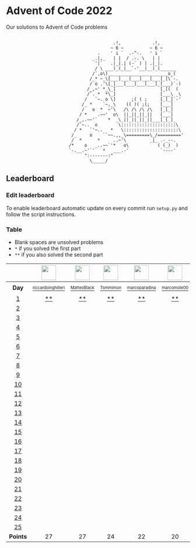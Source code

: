 # Advent of Code 2022
Our solutions to Advent of Code problems 

```

                                         .!,            .!,
                                        ~ 6 ~          ~ 6 ~
                                   .    ' i `  .-^-.   ' i `
                                 _.|,_   | |  / .-. \   | |
                                  '|`   .|_|.| (-` ) | .|_|.
                                  / \ ___)_(_|__`-'__|__)_(______
                                 /`,o\)_______________________o_(
                                /_* ~_\[___]___[___]___[___[_[\`-.
                                / o .'\[_]___[___]___[___]_[___)`-)
                               /_,~' *_\_]                 [_[(  (
                               /`. *  *\_]                 [___\ _\
                              /   `~. o \]      ;( ( ;     [_[_]`-'
                             /_ *    `~,_\    (( )( ;(;    [___]
                             /   o  *  ~'\   /\ /\ /\ /\   [_[_]
                            / *    .~~'  o\  ||_||_||_||   [___]
                           /_,.~~'`    *  _\_||_||_||_||___[_[_]_
                           /`~..  o        \:::::::::::::::::::::\
                          / *   `'~..   *   \:::::::::::::::::::::\
                         /_     o    ``~~.,,_\=========\_/========='
                         /  *      *     ..~'\         _|_ .-_--.
                        /*    o   _..~~`'*   o\           ( (_)  )
                        `-.__.~'`'   *   ___.-'            `----'
                              ":-------:"
                                \_____/
```

## Leaderboard

### Edit leaderboard
To enable leaderboard automatic update on every commit run `setup.py` and
follow the script instructions.

### Table
- Blank spaces are unsolved problems
- `*` if you solved the first part
- `**` if you also solved the second part

<!---LEADERBOARD_GRID_BEGIN:1669892473
Tommimon,https://avatars.githubusercontent.com/u/37435103?v=4
Gonduls,https://avatars.githubusercontent.com/u/74541475?v=4
Marco Molè,https://avatars.githubusercontent.com/u/57618578?v=4,marcomole00
marcoparadina,https://avatars.githubusercontent.com/u/18370800?v=4
MatteoBlack,https://avatars.githubusercontent.com/u/62394493?v=4,IronBlack,MatteoBlack
matteomiceli,https://avatars.githubusercontent.com/u/58422802?v=4
Davide Palmiotti,https://avatars.githubusercontent.com/u/36343432?v=4
Puricelli,https://avatars.githubusercontent.com/u/80168364?v=4
riccardo-negri,https://avatars.githubusercontent.com/u/67798955?v=4
riccardoinghilleri,https://avatars.githubusercontent.com/u/100593859?v=4
Alessandro Nazzari,https://avatars.githubusercontent.com/u/24700291?v=4,zoythum
LEADERBOARD_GRID_END--->
| | <a href="https://github.com/riccardoinghilleri"><img src="https://avatars.githubusercontent.com/u/100593859?v=4" width="40" height="40"/></a> | <a href="https://github.com/IronBlack"><img src="https://avatars.githubusercontent.com/u/62394493?v=4" width="40" height="40"/></a> | <a href="https://github.com/Tommimon"><img src="https://avatars.githubusercontent.com/u/37435103?v=4" width="40" height="40"/></a> | <a href="https://github.com/marcoparadina"><img src="https://avatars.githubusercontent.com/u/18370800?v=4" width="40" height="40"/></a> | <a href="https://github.com/marcomole00"><img src="https://avatars.githubusercontent.com/u/57618578?v=4" width="40" height="40"/></a> | <a href="https://github.com/Gonduls"><img src="https://avatars.githubusercontent.com/u/74541475?v=4" width="40" height="40"/></a> | <a href="https://github.com/zoythum"><img src="https://avatars.githubusercontent.com/u/24700291?v=4" width="40" height="40"/></a> | <a href="https://github.com/DavidePalmiotti"><img src="https://avatars.githubusercontent.com/u/36343432?v=4" width="40" height="40"/></a> | <a href="https://github.com/riccardo-negri"><img src="https://avatars.githubusercontent.com/u/67798955?v=4" width="40" height="40"/></a> | <a href="https://github.com/Puricelli"><img src="https://avatars.githubusercontent.com/u/80168364?v=4" width="40" height="40"/></a> |
| :---: | :---: | :---: | :---: | :---: | :---: | :---: | :---: | :---: | :---: | :---: |
| **Day** | <a href="https://github.com/riccardoinghilleri"><sup><sub>riccardoinghilleri</sub></sup></a> | <a href="https://github.com/IronBlack"><sup><sub>MatteoBlack</sub></sup></a> | <a href="https://github.com/Tommimon"><sup><sub>Tommimon</sub></sup></a> | <a href="https://github.com/marcoparadina"><sup><sub>marcoparadina</sub></sup></a> | <a href="https://github.com/marcomole00"><sup><sub>marcomole00</sub></sup></a> | <a href="https://github.com/Gonduls"><sup><sub>Gonduls</sub></sup></a> | <a href="https://github.com/zoythum"><sup><sub>zoythum</sub></sup></a> | <a href="https://github.com/DavidePalmiotti"><sup><sub>DavidePalmiotti</sub></sup></a> | <a href="https://github.com/riccardo-negri"><sup><sub>riccardo-negri</sub></sup></a> | <a href="https://github.com/Puricelli"><sup><sub>Puricelli</sub></sup></a> |
| [1][d1] | [**][d1u0] | [**][d1u1] | [**][d1u2] | [**][d1u3] | [**][d1u4] | [**][d1u5] | [**][d1u6] | [**][d1u7] | [ ][d1u8] | [ ][d1u9] |
| [2][d2] | [ ][d2u0] | [ ][d2u1] | [ ][d2u2] | [ ][d2u3] | [ ][d2u4] | [ ][d2u5] | [ ][d2u6] | [ ][d2u7] | [ ][d2u8] | [ ][d2u9] |
| [3][d3] | [ ][d3u0] | [ ][d3u1] | [ ][d3u2] | [ ][d3u3] | [ ][d3u4] | [ ][d3u5] | [ ][d3u6] | [ ][d3u7] | [ ][d3u8] | [ ][d3u9] |
| [4][d4] | [ ][d4u0] | [ ][d4u1] | [ ][d4u2] | [ ][d4u3] | [ ][d4u4] | [ ][d4u5] | [ ][d4u6] | [ ][d4u7] | [ ][d4u8] | [ ][d4u9] |
| [5][d5] | [ ][d5u0] | [ ][d5u1] | [ ][d5u2] | [ ][d5u3] | [ ][d5u4] | [ ][d5u5] | [ ][d5u6] | [ ][d5u7] | [ ][d5u8] | [ ][d5u9] |
| [6][d6] | [ ][d6u0] | [ ][d6u1] | [ ][d6u2] | [ ][d6u3] | [ ][d6u4] | [ ][d6u5] | [ ][d6u6] | [ ][d6u7] | [ ][d6u8] | [ ][d6u9] |
| [7][d7] | [ ][d7u0] | [ ][d7u1] | [ ][d7u2] | [ ][d7u3] | [ ][d7u4] | [ ][d7u5] | [ ][d7u6] | [ ][d7u7] | [ ][d7u8] | [ ][d7u9] |
| [8][d8] | [ ][d8u0] | [ ][d8u1] | [ ][d8u2] | [ ][d8u3] | [ ][d8u4] | [ ][d8u5] | [ ][d8u6] | [ ][d8u7] | [ ][d8u8] | [ ][d8u9] |
| [9][d9] | [ ][d9u0] | [ ][d9u1] | [ ][d9u2] | [ ][d9u3] | [ ][d9u4] | [ ][d9u5] | [ ][d9u6] | [ ][d9u7] | [ ][d9u8] | [ ][d9u9] |
| [10][d10] | [ ][d10u0] | [ ][d10u1] | [ ][d10u2] | [ ][d10u3] | [ ][d10u4] | [ ][d10u5] | [ ][d10u6] | [ ][d10u7] | [ ][d10u8] | [ ][d10u9] |
| [11][d11] | [ ][d11u0] | [ ][d11u1] | [ ][d11u2] | [ ][d11u3] | [ ][d11u4] | [ ][d11u5] | [ ][d11u6] | [ ][d11u7] | [ ][d11u8] | [ ][d11u9] |
| [12][d12] | [ ][d12u0] | [ ][d12u1] | [ ][d12u2] | [ ][d12u3] | [ ][d12u4] | [ ][d12u5] | [ ][d12u6] | [ ][d12u7] | [ ][d12u8] | [ ][d12u9] |
| [13][d13] | [ ][d13u0] | [ ][d13u1] | [ ][d13u2] | [ ][d13u3] | [ ][d13u4] | [ ][d13u5] | [ ][d13u6] | [ ][d13u7] | [ ][d13u8] | [ ][d13u9] |
| [14][d14] | [ ][d14u0] | [ ][d14u1] | [ ][d14u2] | [ ][d14u3] | [ ][d14u4] | [ ][d14u5] | [ ][d14u6] | [ ][d14u7] | [ ][d14u8] | [ ][d14u9] |
| [15][d15] | [ ][d15u0] | [ ][d15u1] | [ ][d15u2] | [ ][d15u3] | [ ][d15u4] | [ ][d15u5] | [ ][d15u6] | [ ][d15u7] | [ ][d15u8] | [ ][d15u9] |
| [16][d16] | [ ][d16u0] | [ ][d16u1] | [ ][d16u2] | [ ][d16u3] | [ ][d16u4] | [ ][d16u5] | [ ][d16u6] | [ ][d16u7] | [ ][d16u8] | [ ][d16u9] |
| [17][d17] | [ ][d17u0] | [ ][d17u1] | [ ][d17u2] | [ ][d17u3] | [ ][d17u4] | [ ][d17u5] | [ ][d17u6] | [ ][d17u7] | [ ][d17u8] | [ ][d17u9] |
| [18][d18] | [ ][d18u0] | [ ][d18u1] | [ ][d18u2] | [ ][d18u3] | [ ][d18u4] | [ ][d18u5] | [ ][d18u6] | [ ][d18u7] | [ ][d18u8] | [ ][d18u9] |
| [19][d19] | [ ][d19u0] | [ ][d19u1] | [ ][d19u2] | [ ][d19u3] | [ ][d19u4] | [ ][d19u5] | [ ][d19u6] | [ ][d19u7] | [ ][d19u8] | [ ][d19u9] |
| [20][d20] | [ ][d20u0] | [ ][d20u1] | [ ][d20u2] | [ ][d20u3] | [ ][d20u4] | [ ][d20u5] | [ ][d20u6] | [ ][d20u7] | [ ][d20u8] | [ ][d20u9] |
| [21][d21] | [ ][d21u0] | [ ][d21u1] | [ ][d21u2] | [ ][d21u3] | [ ][d21u4] | [ ][d21u5] | [ ][d21u6] | [ ][d21u7] | [ ][d21u8] | [ ][d21u9] |
| [22][d22] | [ ][d22u0] | [ ][d22u1] | [ ][d22u2] | [ ][d22u3] | [ ][d22u4] | [ ][d22u5] | [ ][d22u6] | [ ][d22u7] | [ ][d22u8] | [ ][d22u9] |
| [23][d23] | [ ][d23u0] | [ ][d23u1] | [ ][d23u2] | [ ][d23u3] | [ ][d23u4] | [ ][d23u5] | [ ][d23u6] | [ ][d23u7] | [ ][d23u8] | [ ][d23u9] |
| [24][d24] | [ ][d24u0] | [ ][d24u1] | [ ][d24u2] | [ ][d24u3] | [ ][d24u4] | [ ][d24u5] | [ ][d24u6] | [ ][d24u7] | [ ][d24u8] | [ ][d24u9] |
| [25][d25] | [ ][d25u0] | [ ][d25u1] | [ ][d25u2] | [ ][d25u3] | [ ][d25u4] | [ ][d25u5] | [ ][d25u6] | [ ][d25u7] | [ ][d25u8] | [ ][d25u9] |
| **Points** | 27 | 27 | 24 | 22 | 20 | 16 | 14 | 10 | 0 | 0 |


[d1]: https://adventofcode.com/2022/day/1
[d2]: https://adventofcode.com/2022/day/2
[d3]: https://adventofcode.com/2022/day/3
[d4]: https://adventofcode.com/2022/day/4
[d5]: https://adventofcode.com/2022/day/5
[d6]: https://adventofcode.com/2022/day/6
[d7]: https://adventofcode.com/2022/day/7
[d8]: https://adventofcode.com/2022/day/8
[d9]: https://adventofcode.com/2022/day/9
[d10]: https://adventofcode.com/2022/day/10
[d11]: https://adventofcode.com/2022/day/11
[d12]: https://adventofcode.com/2022/day/12
[d13]: https://adventofcode.com/2022/day/13
[d14]: https://adventofcode.com/2022/day/14
[d15]: https://adventofcode.com/2022/day/15
[d16]: https://adventofcode.com/2022/day/16
[d17]: https://adventofcode.com/2022/day/17
[d18]: https://adventofcode.com/2022/day/18
[d19]: https://adventofcode.com/2022/day/19
[d20]: https://adventofcode.com/2022/day/20
[d21]: https://adventofcode.com/2022/day/21
[d22]: https://adventofcode.com/2022/day/22
[d23]: https://adventofcode.com/2022/day/23
[d24]: https://adventofcode.com/2022/day/24
[d25]: https://adventofcode.com/2022/day/25


[d1u0]: https://github.com/Tommimon/advent-of-code-2022/tree/master/riccardoinghilleri/1
[d1u1]: https://github.com/Tommimon/advent-of-code-2022/tree/master/MatteoBlack/1
[d1u2]: https://github.com/Tommimon/advent-of-code-2022/tree/master/Tommimon/1
[d1u3]: https://github.com/Tommimon/advent-of-code-2022/tree/master/marcoparadina/1
[d1u4]: https://github.com/Tommimon/advent-of-code-2022/tree/master/marcomole00/1
[d1u5]: https://github.com/Tommimon/advent-of-code-2022/tree/master/Gonduls/1
[d1u6]: https://github.com/Tommimon/advent-of-code-2022/tree/master/zoythum/1
[d1u7]: https://github.com/Tommimon/advent-of-code-2022/tree/master/DavidePalmiotti/1
[d1u8]: https://github.com/Tommimon/advent-of-code-2022/tree/master/riccardo-negri/1
[d1u9]: https://github.com/Tommimon/advent-of-code-2022/tree/master/Puricelli/1
[d2u0]: https://github.com/Tommimon/advent-of-code-2022/tree/master/riccardoinghilleri/2
[d2u1]: https://github.com/Tommimon/advent-of-code-2022/tree/master/MatteoBlack/2
[d2u2]: https://github.com/Tommimon/advent-of-code-2022/tree/master/Tommimon/2
[d2u3]: https://github.com/Tommimon/advent-of-code-2022/tree/master/marcoparadina/2
[d2u4]: https://github.com/Tommimon/advent-of-code-2022/tree/master/marcomole00/2
[d2u5]: https://github.com/Tommimon/advent-of-code-2022/tree/master/Gonduls/2
[d2u6]: https://github.com/Tommimon/advent-of-code-2022/tree/master/zoythum/2
[d2u7]: https://github.com/Tommimon/advent-of-code-2022/tree/master/DavidePalmiotti/2
[d2u8]: https://github.com/Tommimon/advent-of-code-2022/tree/master/riccardo-negri/2
[d2u9]: https://github.com/Tommimon/advent-of-code-2022/tree/master/Puricelli/2
[d3u0]: https://github.com/Tommimon/advent-of-code-2022/tree/master/riccardoinghilleri/3
[d3u1]: https://github.com/Tommimon/advent-of-code-2022/tree/master/MatteoBlack/3
[d3u2]: https://github.com/Tommimon/advent-of-code-2022/tree/master/Tommimon/3
[d3u3]: https://github.com/Tommimon/advent-of-code-2022/tree/master/marcoparadina/3
[d3u4]: https://github.com/Tommimon/advent-of-code-2022/tree/master/marcomole00/3
[d3u5]: https://github.com/Tommimon/advent-of-code-2022/tree/master/Gonduls/3
[d3u6]: https://github.com/Tommimon/advent-of-code-2022/tree/master/zoythum/3
[d3u7]: https://github.com/Tommimon/advent-of-code-2022/tree/master/DavidePalmiotti/3
[d3u8]: https://github.com/Tommimon/advent-of-code-2022/tree/master/riccardo-negri/3
[d3u9]: https://github.com/Tommimon/advent-of-code-2022/tree/master/Puricelli/3
[d4u0]: https://github.com/Tommimon/advent-of-code-2022/tree/master/riccardoinghilleri/4
[d4u1]: https://github.com/Tommimon/advent-of-code-2022/tree/master/MatteoBlack/4
[d4u2]: https://github.com/Tommimon/advent-of-code-2022/tree/master/Tommimon/4
[d4u3]: https://github.com/Tommimon/advent-of-code-2022/tree/master/marcoparadina/4
[d4u4]: https://github.com/Tommimon/advent-of-code-2022/tree/master/marcomole00/4
[d4u5]: https://github.com/Tommimon/advent-of-code-2022/tree/master/Gonduls/4
[d4u6]: https://github.com/Tommimon/advent-of-code-2022/tree/master/zoythum/4
[d4u7]: https://github.com/Tommimon/advent-of-code-2022/tree/master/DavidePalmiotti/4
[d4u8]: https://github.com/Tommimon/advent-of-code-2022/tree/master/riccardo-negri/4
[d4u9]: https://github.com/Tommimon/advent-of-code-2022/tree/master/Puricelli/4
[d5u0]: https://github.com/Tommimon/advent-of-code-2022/tree/master/riccardoinghilleri/5
[d5u1]: https://github.com/Tommimon/advent-of-code-2022/tree/master/MatteoBlack/5
[d5u2]: https://github.com/Tommimon/advent-of-code-2022/tree/master/Tommimon/5
[d5u3]: https://github.com/Tommimon/advent-of-code-2022/tree/master/marcoparadina/5
[d5u4]: https://github.com/Tommimon/advent-of-code-2022/tree/master/marcomole00/5
[d5u5]: https://github.com/Tommimon/advent-of-code-2022/tree/master/Gonduls/5
[d5u6]: https://github.com/Tommimon/advent-of-code-2022/tree/master/zoythum/5
[d5u7]: https://github.com/Tommimon/advent-of-code-2022/tree/master/DavidePalmiotti/5
[d5u8]: https://github.com/Tommimon/advent-of-code-2022/tree/master/riccardo-negri/5
[d5u9]: https://github.com/Tommimon/advent-of-code-2022/tree/master/Puricelli/5
[d6u0]: https://github.com/Tommimon/advent-of-code-2022/tree/master/riccardoinghilleri/6
[d6u1]: https://github.com/Tommimon/advent-of-code-2022/tree/master/MatteoBlack/6
[d6u2]: https://github.com/Tommimon/advent-of-code-2022/tree/master/Tommimon/6
[d6u3]: https://github.com/Tommimon/advent-of-code-2022/tree/master/marcoparadina/6
[d6u4]: https://github.com/Tommimon/advent-of-code-2022/tree/master/marcomole00/6
[d6u5]: https://github.com/Tommimon/advent-of-code-2022/tree/master/Gonduls/6
[d6u6]: https://github.com/Tommimon/advent-of-code-2022/tree/master/zoythum/6
[d6u7]: https://github.com/Tommimon/advent-of-code-2022/tree/master/DavidePalmiotti/6
[d6u8]: https://github.com/Tommimon/advent-of-code-2022/tree/master/riccardo-negri/6
[d6u9]: https://github.com/Tommimon/advent-of-code-2022/tree/master/Puricelli/6
[d7u0]: https://github.com/Tommimon/advent-of-code-2022/tree/master/riccardoinghilleri/7
[d7u1]: https://github.com/Tommimon/advent-of-code-2022/tree/master/MatteoBlack/7
[d7u2]: https://github.com/Tommimon/advent-of-code-2022/tree/master/Tommimon/7
[d7u3]: https://github.com/Tommimon/advent-of-code-2022/tree/master/marcoparadina/7
[d7u4]: https://github.com/Tommimon/advent-of-code-2022/tree/master/marcomole00/7
[d7u5]: https://github.com/Tommimon/advent-of-code-2022/tree/master/Gonduls/7
[d7u6]: https://github.com/Tommimon/advent-of-code-2022/tree/master/zoythum/7
[d7u7]: https://github.com/Tommimon/advent-of-code-2022/tree/master/DavidePalmiotti/7
[d7u8]: https://github.com/Tommimon/advent-of-code-2022/tree/master/riccardo-negri/7
[d7u9]: https://github.com/Tommimon/advent-of-code-2022/tree/master/Puricelli/7
[d8u0]: https://github.com/Tommimon/advent-of-code-2022/tree/master/riccardoinghilleri/8
[d8u1]: https://github.com/Tommimon/advent-of-code-2022/tree/master/MatteoBlack/8
[d8u2]: https://github.com/Tommimon/advent-of-code-2022/tree/master/Tommimon/8
[d8u3]: https://github.com/Tommimon/advent-of-code-2022/tree/master/marcoparadina/8
[d8u4]: https://github.com/Tommimon/advent-of-code-2022/tree/master/marcomole00/8
[d8u5]: https://github.com/Tommimon/advent-of-code-2022/tree/master/Gonduls/8
[d8u6]: https://github.com/Tommimon/advent-of-code-2022/tree/master/zoythum/8
[d8u7]: https://github.com/Tommimon/advent-of-code-2022/tree/master/DavidePalmiotti/8
[d8u8]: https://github.com/Tommimon/advent-of-code-2022/tree/master/riccardo-negri/8
[d8u9]: https://github.com/Tommimon/advent-of-code-2022/tree/master/Puricelli/8
[d9u0]: https://github.com/Tommimon/advent-of-code-2022/tree/master/riccardoinghilleri/9
[d9u1]: https://github.com/Tommimon/advent-of-code-2022/tree/master/MatteoBlack/9
[d9u2]: https://github.com/Tommimon/advent-of-code-2022/tree/master/Tommimon/9
[d9u3]: https://github.com/Tommimon/advent-of-code-2022/tree/master/marcoparadina/9
[d9u4]: https://github.com/Tommimon/advent-of-code-2022/tree/master/marcomole00/9
[d9u5]: https://github.com/Tommimon/advent-of-code-2022/tree/master/Gonduls/9
[d9u6]: https://github.com/Tommimon/advent-of-code-2022/tree/master/zoythum/9
[d9u7]: https://github.com/Tommimon/advent-of-code-2022/tree/master/DavidePalmiotti/9
[d9u8]: https://github.com/Tommimon/advent-of-code-2022/tree/master/riccardo-negri/9
[d9u9]: https://github.com/Tommimon/advent-of-code-2022/tree/master/Puricelli/9
[d10u0]: https://github.com/Tommimon/advent-of-code-2022/tree/master/riccardoinghilleri/10
[d10u1]: https://github.com/Tommimon/advent-of-code-2022/tree/master/MatteoBlack/10
[d10u2]: https://github.com/Tommimon/advent-of-code-2022/tree/master/Tommimon/10
[d10u3]: https://github.com/Tommimon/advent-of-code-2022/tree/master/marcoparadina/10
[d10u4]: https://github.com/Tommimon/advent-of-code-2022/tree/master/marcomole00/10
[d10u5]: https://github.com/Tommimon/advent-of-code-2022/tree/master/Gonduls/10
[d10u6]: https://github.com/Tommimon/advent-of-code-2022/tree/master/zoythum/10
[d10u7]: https://github.com/Tommimon/advent-of-code-2022/tree/master/DavidePalmiotti/10
[d10u8]: https://github.com/Tommimon/advent-of-code-2022/tree/master/riccardo-negri/10
[d10u9]: https://github.com/Tommimon/advent-of-code-2022/tree/master/Puricelli/10
[d11u0]: https://github.com/Tommimon/advent-of-code-2022/tree/master/riccardoinghilleri/11
[d11u1]: https://github.com/Tommimon/advent-of-code-2022/tree/master/MatteoBlack/11
[d11u2]: https://github.com/Tommimon/advent-of-code-2022/tree/master/Tommimon/11
[d11u3]: https://github.com/Tommimon/advent-of-code-2022/tree/master/marcoparadina/11
[d11u4]: https://github.com/Tommimon/advent-of-code-2022/tree/master/marcomole00/11
[d11u5]: https://github.com/Tommimon/advent-of-code-2022/tree/master/Gonduls/11
[d11u6]: https://github.com/Tommimon/advent-of-code-2022/tree/master/zoythum/11
[d11u7]: https://github.com/Tommimon/advent-of-code-2022/tree/master/DavidePalmiotti/11
[d11u8]: https://github.com/Tommimon/advent-of-code-2022/tree/master/riccardo-negri/11
[d11u9]: https://github.com/Tommimon/advent-of-code-2022/tree/master/Puricelli/11
[d12u0]: https://github.com/Tommimon/advent-of-code-2022/tree/master/riccardoinghilleri/12
[d12u1]: https://github.com/Tommimon/advent-of-code-2022/tree/master/MatteoBlack/12
[d12u2]: https://github.com/Tommimon/advent-of-code-2022/tree/master/Tommimon/12
[d12u3]: https://github.com/Tommimon/advent-of-code-2022/tree/master/marcoparadina/12
[d12u4]: https://github.com/Tommimon/advent-of-code-2022/tree/master/marcomole00/12
[d12u5]: https://github.com/Tommimon/advent-of-code-2022/tree/master/Gonduls/12
[d12u6]: https://github.com/Tommimon/advent-of-code-2022/tree/master/zoythum/12
[d12u7]: https://github.com/Tommimon/advent-of-code-2022/tree/master/DavidePalmiotti/12
[d12u8]: https://github.com/Tommimon/advent-of-code-2022/tree/master/riccardo-negri/12
[d12u9]: https://github.com/Tommimon/advent-of-code-2022/tree/master/Puricelli/12
[d13u0]: https://github.com/Tommimon/advent-of-code-2022/tree/master/riccardoinghilleri/13
[d13u1]: https://github.com/Tommimon/advent-of-code-2022/tree/master/MatteoBlack/13
[d13u2]: https://github.com/Tommimon/advent-of-code-2022/tree/master/Tommimon/13
[d13u3]: https://github.com/Tommimon/advent-of-code-2022/tree/master/marcoparadina/13
[d13u4]: https://github.com/Tommimon/advent-of-code-2022/tree/master/marcomole00/13
[d13u5]: https://github.com/Tommimon/advent-of-code-2022/tree/master/Gonduls/13
[d13u6]: https://github.com/Tommimon/advent-of-code-2022/tree/master/zoythum/13
[d13u7]: https://github.com/Tommimon/advent-of-code-2022/tree/master/DavidePalmiotti/13
[d13u8]: https://github.com/Tommimon/advent-of-code-2022/tree/master/riccardo-negri/13
[d13u9]: https://github.com/Tommimon/advent-of-code-2022/tree/master/Puricelli/13
[d14u0]: https://github.com/Tommimon/advent-of-code-2022/tree/master/riccardoinghilleri/14
[d14u1]: https://github.com/Tommimon/advent-of-code-2022/tree/master/MatteoBlack/14
[d14u2]: https://github.com/Tommimon/advent-of-code-2022/tree/master/Tommimon/14
[d14u3]: https://github.com/Tommimon/advent-of-code-2022/tree/master/marcoparadina/14
[d14u4]: https://github.com/Tommimon/advent-of-code-2022/tree/master/marcomole00/14
[d14u5]: https://github.com/Tommimon/advent-of-code-2022/tree/master/Gonduls/14
[d14u6]: https://github.com/Tommimon/advent-of-code-2022/tree/master/zoythum/14
[d14u7]: https://github.com/Tommimon/advent-of-code-2022/tree/master/DavidePalmiotti/14
[d14u8]: https://github.com/Tommimon/advent-of-code-2022/tree/master/riccardo-negri/14
[d14u9]: https://github.com/Tommimon/advent-of-code-2022/tree/master/Puricelli/14
[d15u0]: https://github.com/Tommimon/advent-of-code-2022/tree/master/riccardoinghilleri/15
[d15u1]: https://github.com/Tommimon/advent-of-code-2022/tree/master/MatteoBlack/15
[d15u2]: https://github.com/Tommimon/advent-of-code-2022/tree/master/Tommimon/15
[d15u3]: https://github.com/Tommimon/advent-of-code-2022/tree/master/marcoparadina/15
[d15u4]: https://github.com/Tommimon/advent-of-code-2022/tree/master/marcomole00/15
[d15u5]: https://github.com/Tommimon/advent-of-code-2022/tree/master/Gonduls/15
[d15u6]: https://github.com/Tommimon/advent-of-code-2022/tree/master/zoythum/15
[d15u7]: https://github.com/Tommimon/advent-of-code-2022/tree/master/DavidePalmiotti/15
[d15u8]: https://github.com/Tommimon/advent-of-code-2022/tree/master/riccardo-negri/15
[d15u9]: https://github.com/Tommimon/advent-of-code-2022/tree/master/Puricelli/15
[d16u0]: https://github.com/Tommimon/advent-of-code-2022/tree/master/riccardoinghilleri/16
[d16u1]: https://github.com/Tommimon/advent-of-code-2022/tree/master/MatteoBlack/16
[d16u2]: https://github.com/Tommimon/advent-of-code-2022/tree/master/Tommimon/16
[d16u3]: https://github.com/Tommimon/advent-of-code-2022/tree/master/marcoparadina/16
[d16u4]: https://github.com/Tommimon/advent-of-code-2022/tree/master/marcomole00/16
[d16u5]: https://github.com/Tommimon/advent-of-code-2022/tree/master/Gonduls/16
[d16u6]: https://github.com/Tommimon/advent-of-code-2022/tree/master/zoythum/16
[d16u7]: https://github.com/Tommimon/advent-of-code-2022/tree/master/DavidePalmiotti/16
[d16u8]: https://github.com/Tommimon/advent-of-code-2022/tree/master/riccardo-negri/16
[d16u9]: https://github.com/Tommimon/advent-of-code-2022/tree/master/Puricelli/16
[d17u0]: https://github.com/Tommimon/advent-of-code-2022/tree/master/riccardoinghilleri/17
[d17u1]: https://github.com/Tommimon/advent-of-code-2022/tree/master/MatteoBlack/17
[d17u2]: https://github.com/Tommimon/advent-of-code-2022/tree/master/Tommimon/17
[d17u3]: https://github.com/Tommimon/advent-of-code-2022/tree/master/marcoparadina/17
[d17u4]: https://github.com/Tommimon/advent-of-code-2022/tree/master/marcomole00/17
[d17u5]: https://github.com/Tommimon/advent-of-code-2022/tree/master/Gonduls/17
[d17u6]: https://github.com/Tommimon/advent-of-code-2022/tree/master/zoythum/17
[d17u7]: https://github.com/Tommimon/advent-of-code-2022/tree/master/DavidePalmiotti/17
[d17u8]: https://github.com/Tommimon/advent-of-code-2022/tree/master/riccardo-negri/17
[d17u9]: https://github.com/Tommimon/advent-of-code-2022/tree/master/Puricelli/17
[d18u0]: https://github.com/Tommimon/advent-of-code-2022/tree/master/riccardoinghilleri/18
[d18u1]: https://github.com/Tommimon/advent-of-code-2022/tree/master/MatteoBlack/18
[d18u2]: https://github.com/Tommimon/advent-of-code-2022/tree/master/Tommimon/18
[d18u3]: https://github.com/Tommimon/advent-of-code-2022/tree/master/marcoparadina/18
[d18u4]: https://github.com/Tommimon/advent-of-code-2022/tree/master/marcomole00/18
[d18u5]: https://github.com/Tommimon/advent-of-code-2022/tree/master/Gonduls/18
[d18u6]: https://github.com/Tommimon/advent-of-code-2022/tree/master/zoythum/18
[d18u7]: https://github.com/Tommimon/advent-of-code-2022/tree/master/DavidePalmiotti/18
[d18u8]: https://github.com/Tommimon/advent-of-code-2022/tree/master/riccardo-negri/18
[d18u9]: https://github.com/Tommimon/advent-of-code-2022/tree/master/Puricelli/18
[d19u0]: https://github.com/Tommimon/advent-of-code-2022/tree/master/riccardoinghilleri/19
[d19u1]: https://github.com/Tommimon/advent-of-code-2022/tree/master/MatteoBlack/19
[d19u2]: https://github.com/Tommimon/advent-of-code-2022/tree/master/Tommimon/19
[d19u3]: https://github.com/Tommimon/advent-of-code-2022/tree/master/marcoparadina/19
[d19u4]: https://github.com/Tommimon/advent-of-code-2022/tree/master/marcomole00/19
[d19u5]: https://github.com/Tommimon/advent-of-code-2022/tree/master/Gonduls/19
[d19u6]: https://github.com/Tommimon/advent-of-code-2022/tree/master/zoythum/19
[d19u7]: https://github.com/Tommimon/advent-of-code-2022/tree/master/DavidePalmiotti/19
[d19u8]: https://github.com/Tommimon/advent-of-code-2022/tree/master/riccardo-negri/19
[d19u9]: https://github.com/Tommimon/advent-of-code-2022/tree/master/Puricelli/19
[d20u0]: https://github.com/Tommimon/advent-of-code-2022/tree/master/riccardoinghilleri/20
[d20u1]: https://github.com/Tommimon/advent-of-code-2022/tree/master/MatteoBlack/20
[d20u2]: https://github.com/Tommimon/advent-of-code-2022/tree/master/Tommimon/20
[d20u3]: https://github.com/Tommimon/advent-of-code-2022/tree/master/marcoparadina/20
[d20u4]: https://github.com/Tommimon/advent-of-code-2022/tree/master/marcomole00/20
[d20u5]: https://github.com/Tommimon/advent-of-code-2022/tree/master/Gonduls/20
[d20u6]: https://github.com/Tommimon/advent-of-code-2022/tree/master/zoythum/20
[d20u7]: https://github.com/Tommimon/advent-of-code-2022/tree/master/DavidePalmiotti/20
[d20u8]: https://github.com/Tommimon/advent-of-code-2022/tree/master/riccardo-negri/20
[d20u9]: https://github.com/Tommimon/advent-of-code-2022/tree/master/Puricelli/20
[d21u0]: https://github.com/Tommimon/advent-of-code-2022/tree/master/riccardoinghilleri/21
[d21u1]: https://github.com/Tommimon/advent-of-code-2022/tree/master/MatteoBlack/21
[d21u2]: https://github.com/Tommimon/advent-of-code-2022/tree/master/Tommimon/21
[d21u3]: https://github.com/Tommimon/advent-of-code-2022/tree/master/marcoparadina/21
[d21u4]: https://github.com/Tommimon/advent-of-code-2022/tree/master/marcomole00/21
[d21u5]: https://github.com/Tommimon/advent-of-code-2022/tree/master/Gonduls/21
[d21u6]: https://github.com/Tommimon/advent-of-code-2022/tree/master/zoythum/21
[d21u7]: https://github.com/Tommimon/advent-of-code-2022/tree/master/DavidePalmiotti/21
[d21u8]: https://github.com/Tommimon/advent-of-code-2022/tree/master/riccardo-negri/21
[d21u9]: https://github.com/Tommimon/advent-of-code-2022/tree/master/Puricelli/21
[d22u0]: https://github.com/Tommimon/advent-of-code-2022/tree/master/riccardoinghilleri/22
[d22u1]: https://github.com/Tommimon/advent-of-code-2022/tree/master/MatteoBlack/22
[d22u2]: https://github.com/Tommimon/advent-of-code-2022/tree/master/Tommimon/22
[d22u3]: https://github.com/Tommimon/advent-of-code-2022/tree/master/marcoparadina/22
[d22u4]: https://github.com/Tommimon/advent-of-code-2022/tree/master/marcomole00/22
[d22u5]: https://github.com/Tommimon/advent-of-code-2022/tree/master/Gonduls/22
[d22u6]: https://github.com/Tommimon/advent-of-code-2022/tree/master/zoythum/22
[d22u7]: https://github.com/Tommimon/advent-of-code-2022/tree/master/DavidePalmiotti/22
[d22u8]: https://github.com/Tommimon/advent-of-code-2022/tree/master/riccardo-negri/22
[d22u9]: https://github.com/Tommimon/advent-of-code-2022/tree/master/Puricelli/22
[d23u0]: https://github.com/Tommimon/advent-of-code-2022/tree/master/riccardoinghilleri/23
[d23u1]: https://github.com/Tommimon/advent-of-code-2022/tree/master/MatteoBlack/23
[d23u2]: https://github.com/Tommimon/advent-of-code-2022/tree/master/Tommimon/23
[d23u3]: https://github.com/Tommimon/advent-of-code-2022/tree/master/marcoparadina/23
[d23u4]: https://github.com/Tommimon/advent-of-code-2022/tree/master/marcomole00/23
[d23u5]: https://github.com/Tommimon/advent-of-code-2022/tree/master/Gonduls/23
[d23u6]: https://github.com/Tommimon/advent-of-code-2022/tree/master/zoythum/23
[d23u7]: https://github.com/Tommimon/advent-of-code-2022/tree/master/DavidePalmiotti/23
[d23u8]: https://github.com/Tommimon/advent-of-code-2022/tree/master/riccardo-negri/23
[d23u9]: https://github.com/Tommimon/advent-of-code-2022/tree/master/Puricelli/23
[d24u0]: https://github.com/Tommimon/advent-of-code-2022/tree/master/riccardoinghilleri/24
[d24u1]: https://github.com/Tommimon/advent-of-code-2022/tree/master/MatteoBlack/24
[d24u2]: https://github.com/Tommimon/advent-of-code-2022/tree/master/Tommimon/24
[d24u3]: https://github.com/Tommimon/advent-of-code-2022/tree/master/marcoparadina/24
[d24u4]: https://github.com/Tommimon/advent-of-code-2022/tree/master/marcomole00/24
[d24u5]: https://github.com/Tommimon/advent-of-code-2022/tree/master/Gonduls/24
[d24u6]: https://github.com/Tommimon/advent-of-code-2022/tree/master/zoythum/24
[d24u7]: https://github.com/Tommimon/advent-of-code-2022/tree/master/DavidePalmiotti/24
[d24u8]: https://github.com/Tommimon/advent-of-code-2022/tree/master/riccardo-negri/24
[d24u9]: https://github.com/Tommimon/advent-of-code-2022/tree/master/Puricelli/24
[d25u0]: https://github.com/Tommimon/advent-of-code-2022/tree/master/riccardoinghilleri/25
[d25u1]: https://github.com/Tommimon/advent-of-code-2022/tree/master/MatteoBlack/25
[d25u2]: https://github.com/Tommimon/advent-of-code-2022/tree/master/Tommimon/25
[d25u3]: https://github.com/Tommimon/advent-of-code-2022/tree/master/marcoparadina/25
[d25u4]: https://github.com/Tommimon/advent-of-code-2022/tree/master/marcomole00/25
[d25u5]: https://github.com/Tommimon/advent-of-code-2022/tree/master/Gonduls/25
[d25u6]: https://github.com/Tommimon/advent-of-code-2022/tree/master/zoythum/25
[d25u7]: https://github.com/Tommimon/advent-of-code-2022/tree/master/DavidePalmiotti/25
[d25u8]: https://github.com/Tommimon/advent-of-code-2022/tree/master/riccardo-negri/25
[d25u9]: https://github.com/Tommimon/advent-of-code-2022/tree/master/Puricelli/25